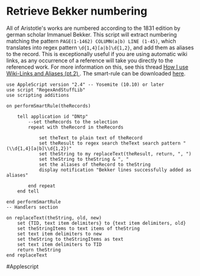 # Retrieve Bekker numbering

All of Aristotle's works are numbered according to the 1831 edition by german scholar Immanuel Bekker. This script will extract numbering matching the pattern `PAGE(1-1462) COLUMN(a|b) LINE (1-45)`, which translates into regex pattern `\d{1,4}[a|b]\d{1,2}`, and add them as aliases to the record. This is exceptionally useful if you are using automatic wiki links, as any occurrence of a reference will take you directly to the referenced work. For more information on this, see this thread [How I use Wiki-Links and Aliases (pt.2) ][1]. The smart-rule can be downloaded [here][2].

```applescript
use AppleScript version "2.4" -- Yosemite (10.10) or later
use script "RegexAndStuffLib"
use scripting additions

on performSmartRule(theRecords)
	
	tell application id "DNtp"
		--set theRecords to the selection
		repeat with theRecord in theRecords
			
			set theText to plain text of theRecord
			set theResult to regex search theText search pattern "(\\d{1,4}[a|b]\\d{1,2})"
			set theString to my replaceText(theResult, return, ", ")
			set theString to theString & ", "
			set the aliases of theRecord to theString
			display notification "Bekker lines successfully added as aliases"
			
		end repeat
	end tell
	
end performSmartRule
-- Handlers section

on replaceText(theString, old, new)
	set {TID, text item delimiters} to {text item delimiters, old}
	set theStringItems to text items of theString
	set text item delimiters to new
	set theString to theStringItems as text
	set text item delimiters to TID
	return theString
end replaceText

```

[1]:	https://discourse.devontechnologies.com/t/how-i-use-wiki-links-and-aliases-pt-2/47873
[2]:	https://bcdav.blot.im/DT3-Smart-rules

#Applescript